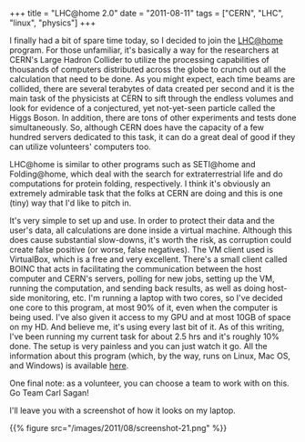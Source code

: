+++
title = "LHC@home 2.0"
date = "2011-08-11"
tags = ["CERN", "LHC", "linux", "physics"]
+++

I finally had a bit of spare time today, so I decided to join the [LHC@home][1]
program. For those unfamiliar, it's basically a way for the researchers at
CERN's Large Hadron Collider to utilize the processing capabilities of
thousands of computers distributed across the globe to crunch out all the
calculation that need to be done. As you might expect, each time beams are
collided, there are several terabytes of data created per second and it is the
main task of the physicists at CERN to sift through the endless volumes and look
for evidence of a conjectured, yet not-yet-seen particle called the Higgs Boson.
In addition, there are tons of other experiments and tests done simultaneously.
So, although CERN does have the capacity of a few hundred servers dedicated to
this task, it can do a great deal of good if they can utilize volunteers'
computers too.

LHC@home is similar to other programs such as SETI@home and Folding@home, which
deal with the search for extraterrestrial life and do computations for protein
folding, respectively. I think it's obviously an extremely admirable task
that the folks at CERN are doing and this is one (tiny) way that I'd like
to pitch in.

It's very simple to set up and use. In order to protect their data and the
user's data, all calculations are done inside a virtual machine. Although
this does cause substantial slow-downs, it's worth the risk, as corruption
could create false positive (or worse, false negatives). The VM client used is
VirtualBox, which is a free and very excellent. There's a small client
called BOINC that acts in facilitating the communication between the host
computer and CERN's servers, polling for new jobs, setting up the VM,
running the computation, and sending back results, as well as doing host-side
monitoring, etc. I'm running a laptop with two cores, so I've
decided one core to this program, at most 90% of it, even when the computer is
being used. I've also given it access to my GPU and at most 10GB of space
on my HD. And believe me, it's using every last bit of it. As of this
writing, I've been running my current task for about 2.5 hrs and
it's roughly 10% done. The setup is very painless and you can just watch
it go. All the information about this program (which, by the way, runs on Linux,
Mac OS, and Windows) is available [here][2].

One final note: as a volunteer, you can choose a team to work with on this. Go
Team Carl Sagan!

I'll leave you with a screenshot of how it looks on my laptop.

{{% figure src="/images/2011/08/screenshot-21.png" %}}

 [1]: http://lhcathome.cern.ch/
 [2]: http://lhcathome.web.cern.ch/LHCathome/Physics/
